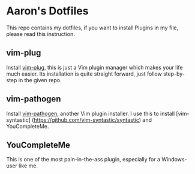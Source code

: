 # Aaron's Dotfiles
This repo contains my dotfiles, if you want to install Plugins in my file, please read this instruction.

## vim-plug
Install [vim-plug](https://github.com/junegunn/vim-plug), this is just a Vim plugin manager which makes your life much easier. Its installation is quite straight forward, just follow step-by-step in the given repo.

## vim-pathogen
Install [vim-pathogen](https://github.com/tpope/vim-pathogen), another Vim plugin installer.
I use this to install [vim-syntastic] (https://github.com/vim-syntastic/syntastic) and YouCompleteMe.

## YouCompleteMe
This is one of the most pain-in-the-ass plugin, especially for a Windows-user like me.

